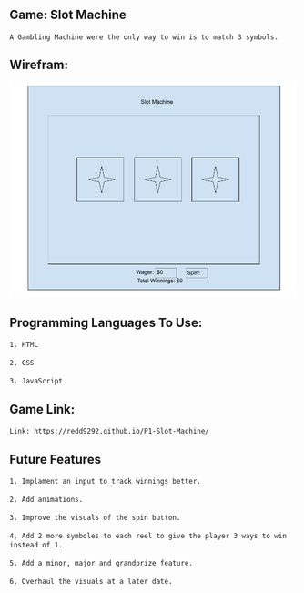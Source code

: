 ## Game: Slot Machine
    
    A Gambling Machine were the only way to win is to match 3 symbols.

## Wirefram:

![](./Assets/Untitled%20drawing.png)

## Programming Languages To Use:
    
    1. HTML

    2. CSS

    3. JavaScript

## Game Link:

    Link: https://redd9292.github.io/P1-Slot-Machine/

## Future Features

    1. Implament an input to track winnings better.

    2. Add animations.

    3. Improve the visuals of the spin button.

    4. Add 2 more symboles to each reel to give the player 3 ways to win instead of 1.

    5. Add a minor, major and grandprize feature.

    6. Overhaul the visuals at a later date.
